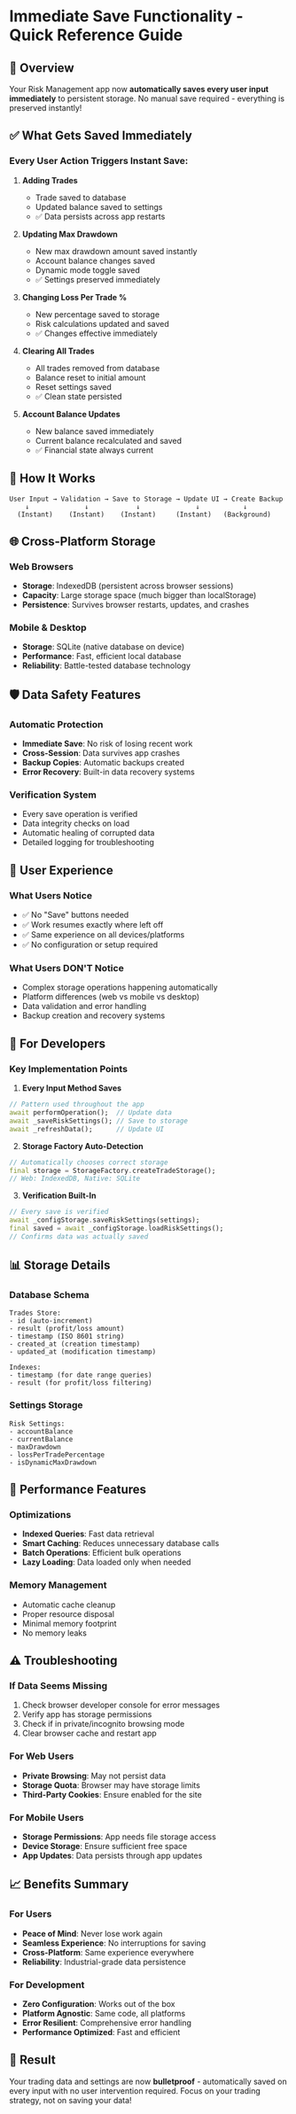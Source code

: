# Immediate Save Functionality - Quick Reference Guide

## 🎯 Overview

Your Risk Management app now **automatically saves every user input immediately** to persistent storage. No manual save required - everything is preserved instantly!

## ✅ What Gets Saved Immediately

### Every User Action Triggers Instant Save:

1. **Adding Trades** 
   - Trade saved to database
   - Updated balance saved to settings
   - ✅ Data persists across app restarts

2. **Updating Max Drawdown**
   - New max drawdown amount saved instantly
   - Account balance changes saved
   - Dynamic mode toggle saved
   - ✅ Settings preserved immediately

3. **Changing Loss Per Trade %**
   - New percentage saved to storage
   - Risk calculations updated and saved
   - ✅ Changes effective immediately

4. **Clearing All Trades**
   - All trades removed from database
   - Balance reset to initial amount
   - Reset settings saved
   - ✅ Clean state persisted

5. **Account Balance Updates**
   - New balance saved immediately
   - Current balance recalculated and saved
   - ✅ Financial state always current

## 🔄 How It Works

```
User Input → Validation → Save to Storage → Update UI → Create Backup
    ↓              ↓            ↓              ↓           ↓
  (Instant)    (Instant)    (Instant)     (Instant)   (Background)
```

## 🌐 Cross-Platform Storage

### Web Browsers
- **Storage**: IndexedDB (persistent across browser sessions)
- **Capacity**: Large storage space (much bigger than localStorage)
- **Persistence**: Survives browser restarts, updates, and crashes

### Mobile & Desktop
- **Storage**: SQLite (native database on device)
- **Performance**: Fast, efficient local database
- **Reliability**: Battle-tested database technology

## 🛡️ Data Safety Features

### Automatic Protection
- **Immediate Save**: No risk of losing recent work
- **Cross-Session**: Data survives app crashes
- **Backup Copies**: Automatic backups created
- **Error Recovery**: Built-in data recovery systems

### Verification System
- Every save operation is verified
- Data integrity checks on load
- Automatic healing of corrupted data
- Detailed logging for troubleshooting

## 👤 User Experience

### What Users Notice
- ✅ No "Save" buttons needed
- ✅ Work resumes exactly where left off
- ✅ Same experience on all devices/platforms
- ✅ No configuration or setup required

### What Users DON'T Notice
- Complex storage operations happening automatically
- Platform differences (web vs mobile vs desktop)
- Data validation and error handling
- Backup creation and recovery systems

## 🔧 For Developers

### Key Implementation Points

1. **Every Input Method Saves**
```dart
// Pattern used throughout the app
await performOperation();  // Update data
await _saveRiskSettings(); // Save to storage
await _refreshData();      // Update UI
```

2. **Storage Factory Auto-Detection**
```dart
// Automatically chooses correct storage
final storage = StorageFactory.createTradeStorage();
// Web: IndexedDB, Native: SQLite
```

3. **Verification Built-In**
```dart
// Every save is verified
await _configStorage.saveRiskSettings(settings);
final saved = await _configStorage.loadRiskSettings();
// Confirms data was actually saved
```

## 📊 Storage Details

### Database Schema
```
Trades Store:
- id (auto-increment)
- result (profit/loss amount)
- timestamp (ISO 8601 string)
- created_at (creation timestamp)
- updated_at (modification timestamp)

Indexes:
- timestamp (for date range queries)
- result (for profit/loss filtering)
```

### Settings Storage
```
Risk Settings:
- accountBalance
- currentBalance
- maxDrawdown
- lossPerTradePercentage
- isDynamicMaxDrawdown
```

## 🚀 Performance Features

### Optimizations
- **Indexed Queries**: Fast data retrieval
- **Smart Caching**: Reduces unnecessary database calls
- **Batch Operations**: Efficient bulk operations
- **Lazy Loading**: Data loaded only when needed

### Memory Management
- Automatic cache cleanup
- Proper resource disposal
- Minimal memory footprint
- No memory leaks

## ⚠️ Troubleshooting

### If Data Seems Missing
1. Check browser developer console for error messages
2. Verify app has storage permissions
3. Check if in private/incognito browsing mode
4. Clear browser cache and restart app

### For Web Users
- **Private Browsing**: May not persist data
- **Storage Quota**: Browser may have storage limits
- **Third-Party Cookies**: Ensure enabled for the site

### For Mobile Users
- **Storage Permissions**: App needs file storage access
- **Device Storage**: Ensure sufficient free space
- **App Updates**: Data persists through app updates

## 📈 Benefits Summary

### For Users
- **Peace of Mind**: Never lose work again
- **Seamless Experience**: No interruptions for saving
- **Cross-Platform**: Same experience everywhere
- **Reliability**: Industrial-grade data persistence

### For Development
- **Zero Configuration**: Works out of the box
- **Platform Agnostic**: Same code, all platforms
- **Error Resilient**: Comprehensive error handling
- **Performance Optimized**: Fast and efficient

## 🎉 Result

Your trading data and settings are now **bulletproof** - automatically saved on every input with no user intervention required. Focus on your trading strategy, not on saving your data!